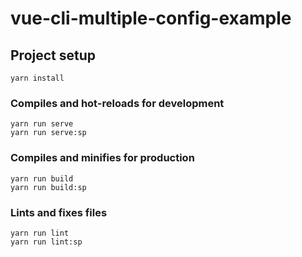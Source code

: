 # vue-cli-multiple-config-example

## Project setup
```
yarn install
```

### Compiles and hot-reloads for development
```
yarn run serve
yarn run serve:sp
```

### Compiles and minifies for production
```
yarn run build
yarn run build:sp
```

### Lints and fixes files
```
yarn run lint
yarn run lint:sp
```
